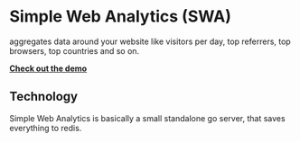 # Simple Web Analytics (SWA)

aggregates data around your website like visitors per day, top referrers, top browsers, top countries and so on.

**[Check out the demo](https://simple-web-analytics.com/#demo)**

## Technology
Simple Web Analytics is basically a small standalone go server, that saves everything to redis.
